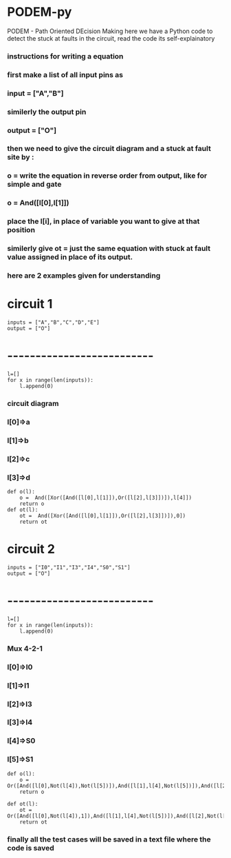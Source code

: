 # PODEM-py 
PODEM - Path Oriented DEcision Making 
here we have a Python code to detect the stuck at faults in the circuit, read the code its self-explainatory 


### instructions for writing a equation 
### first make a list of all input pins as 
###  input = ["A","B"]
###  similerly the output pin 
###  output = ["O"]
###  then we need to give the circuit diagram and a stuck at fault site by :
###  o =  write the equation in reverse order from output, like for simple and gate 
###  o = And([l[0],l[1]])
###  place the l[i], in place of variable you want to give at that position 
###  similerly give ot = just the same equation with stuck at fault value assigned in place of its output.
###  here are 2 examples given for understanding 


# circuit 1

    inputs = ["A","B","C","D","E"]
    output = ["O"]

# --------------------------
    l=[]
    for x in range(len(inputs)):
        l.append(0)

### circuit diagram 
### l[0]=>a
### l[1]=>b
### l[2]=>c
### l[3]=>d

    def o(l):  
        o =  And([Xor([And([l[0],l[1]]),Or([l[2],l[3]])]),l[4]])
        return o
    def ot(l):
        ot =  And([Xor([And([l[0],l[1]]),Or([l[2],l[3]])]),0])
        return ot



# circuit 2

    inputs = ["I0","I1","I3","I4","S0","S1"]
    output = ["O"]

# --------------------------
    l=[]
    for x in range(len(inputs)):
        l.append(0)


### Mux 4-2-1
### l[0]=>I0
### l[1]=>I1
### l[2]=>I3
### l[3]=>I4
### l[4]=>S0
### l[5]=>S1

    def o(l):
        o = Or([And([l[0],Not(l[4]),Not(l[5])]),And([l[1],l[4],Not(l[5])]),And([l[2],Not(l[4]),l[5]]),And([l[3],l[4],l[5]])])
        return o

    def ot(l):
        ot = Or([And([l[0],Not(l[4]),1]),And([l[1],l[4],Not(l[5])]),And([l[2],Not(l[4]),l[5]]),And([l[3],l[4],l[5]])])
        return ot


### finally all the test cases will be saved in a text file where the code is saved
